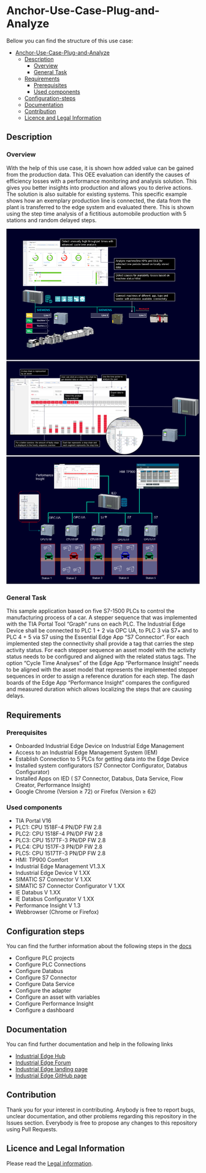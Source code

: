 # Anchor-Use-Case-Plug-and-Analyze 

Bellow you can find the structure of this use case:

* [Anchor-Use-Case-Plug-and-Analyze](#anchor-use-case-plug-and-analyze)
  * [Description](#description)
    * [Overview](#overview)
    * [General Task](#general-task)
  * [Requirements](#requirements)
    * [Prerequisites](#prerequisites)
    * [Used components](#used-components)
  * [Configuration-steps](#configuration-steps)
  * [Documentation](#documentation)
  * [Contribution](#contribution)
  * [Licence and Legal Information](#licence-and-legal-information)

## Description

### Overview
With the help of this use case, it is shown how added value can be gained from the production data. This OEE evaluation can identify the causes of efficiency losses with a performance monitoring and analysis solution. This gives you better insights into production and allows you to derive actions. The solution is also suitable for existing systems. This specific example shows how an exemplary production line is connected, the data from the plant is transferred to the edge system and evaluated there. This is shown using the step time analysis of a fictitious automobile production with 5 stations and random delayed steps.


![overview1](docs/graphics/overview1.png)
![overview2](docs/graphics/overview2.png)
![overview](docs/graphics/overview.png)

### General Task

This sample application based on five S7-1500 PLCs to control the manufacturing process of a car. A stepper sequence that was implemented with the TIA Portal Tool “Graph” runs on each PLC. The Industrial Edge Device shall be connected to PLC 1 + 2 via OPC UA, to PLC 3 via S7+ and to PLC 4 + 5 via S7 using the Essential Edge App “S7 Connector”. For each implemented step the connectivity shall provide a tag that carries the step activity status. For each stepper sequence an asset model with the activity status needs to be configured and aligned with the related status tags. The option “Cycle Time Analyses” of the Edge App “Performance Insight” needs to be aligned with the asset model that represents the implemented stepper sequences in order to assign a reference duration for each step. The dash boards of the Edge App “Performance Insight” compares the configured and measured duration which allows localizing the steps that are causing delays.

## Requirements

### Prerequisites

*	Onboarded Industrial Edge Device on Industrial Edge Management
*	Access to an Industrial Edge Management System (IEM)
*	Establish Connection to 5 PLCs for getting data into the Edge Device
*	Installed system configurators (S7 Connector Configurator, Databus Configurator)
*	Installed Apps on IED ( S7 Connector, Databus, Data Service, Flow Creator, Performance Insight)
*	Google Chrome (Version ≥ 72) or Firefox (Version ≥ 62) 

### Used components

*	TIA Portal V16
*	PLC1: CPU 1518F-4 PN/DP FW 2.8
*	PLC2: CPU 1518F-4 PN/DP FW 2.8
*	PLC3: CPU 1517TF-3 PN/DP FW 2.8
*	PLC4: CPU 1517F-3 PN/DP FW 2.8
*	PLC5: CPU 1517TF-3 PN/DP FW 2.8
*	HMI: TP900 Comfort
*	Industrial Edge Management V1.3.X
*	Industrial Edge Device V 1.XX
*	SIMATIC S7 Connector V 1.XX
*	SIMATIC S7 Connector Configurator V 1.XX
*	IE Databus V 1.XX
*	IE Databus Configurator V 1.XX
*	Performance Insight V 1.3
*	Webbrowser (Chrome or Firefox)


## Configuration steps

You can find the further information about the following steps in the [docs](docs/Installation.md#configuration-steps)
*	Configure PLC projects
*	Configure PLC Connections
  *	Configure Databus
  *	Configure S7 Connector
*	Configure Data Service
  *	Configure the adapter
  *	Configure an asset with variables
*	Configure Performance Insight
  *	Configure a dashboard

## Documentation

You can find further documentation and help in the following links

* [Industrial Edge Hub](https://iehub.eu1.edge.siemens.cloud/#/documentation)
* [Industrial Edge Forum](https://www.siemens.com/industrial-edge-forum)
* [Industrial Edge landing page](https://new.siemens.com/global/en/products/automation/topic-areas/industrial-edge/simatic-edge.html)
* [Industrial Edge GitHub page](https://github.com/industrial-edge)

## Contribution

Thank you for your interest in contributing. Anybody is free to report bugs, unclear documentation, and other problems regarding this repository in the Issues section. Everybody is free to propose any changes to this repository using Pull Requests.

## Licence and Legal Information

Please read the [Legal information](LICENSE.md).
